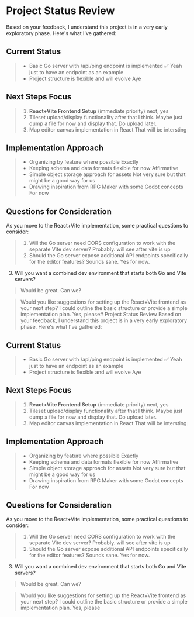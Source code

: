 # Project Status Review
Based on your feedback, I understand this project is in a very early exploratory phase. Here's what I've gathered:

## Current Status
> - Basic Go server with /api/ping endpoint is implemented ✅
Yeah just to have an endpoint as an example
> - Project structure is flexible and will evolve
Aye
## Next Steps Focus
> 1. **React+Vite Frontend Setup** (immediate priority)
next, yes
> 2. Tileset upload/display functionality
after that I think. Maybe just dump a file for now and display that. Do upload later.
> 3. Map editor canvas implementation in React
That will be intersting

## Implementation Approach
> - Organizing by feature where possible
Exactly
> - Keeping schema and data formats flexible for now
Affirmative
> - Simple object storage approach for assets
Not very sure but that might be a good way for us
> - Drawing inspiration from RPG Maker with some Godot concepts
For now
## Questions for Consideration

As you move to the React+Vite implementation, some practical questions to consider:

> 1. Will the Go server need CORS configuration to work with the separate Vite dev server?
Probably. will see after vite is up
> 2. Should the Go server expose additional API endpoints specifically for the editor features?
Sounds sane. Yes for now.
3. Will you want a combined dev environment that starts both Go and Vite servers?
> Would be great. Can we?
 
> Would you like suggestions for setting up the React+Vite frontend as your next step? I could outline the basic structure or provide a simple implementation plan.
Yes, please# Project Status Review
Based on your feedback, I understand this project is in a very early exploratory phase. Here's what I've gathered:

## Current Status
> - Basic Go server with /api/ping endpoint is implemented ✅
Yeah just to have an endpoint as an example
> - Project structure is flexible and will evolve
Aye
## Next Steps Focus
> 1. **React+Vite Frontend Setup** (immediate priority)
next, yes
> 2. Tileset upload/display functionality
after that I think. Maybe just dump a file for now and display that. Do upload later.
> 3. Map editor canvas implementation in React
That will be intersting

## Implementation Approach
> - Organizing by feature where possible
Exactly
> - Keeping schema and data formats flexible for now
Affirmative
> - Simple object storage approach for assets
Not very sure but that might be a good way for us
> - Drawing inspiration from RPG Maker with some Godot concepts
For now
## Questions for Consideration

As you move to the React+Vite implementation, some practical questions to consider:

> 1. Will the Go server need CORS configuration to work with the separate Vite dev server?
Probably. will see after vite is up
> 2. Should the Go server expose additional API endpoints specifically for the editor features?
Sounds sane. Yes for now.
3. Will you want a combined dev environment that starts both Go and Vite servers?
> Would be great. Can we?
 
> Would you like suggestions for setting up the React+Vite frontend as your next step? I could outline the basic structure or provide a simple implementation plan.
Yes, please